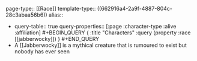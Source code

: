 page-type:: [[Race]]
template-type:: ((662916a4-2a9f-4887-804c-28c3abaa56b6))
alias::

- query-table:: true
  query-properties:: [:page :character-type :alive :affiliation]
  #+BEGIN_QUERY
  {
  :title "Characters"
  :query (property :race [[jabberwocky]])
  }
  #+END_QUERY
- A [[Jabberwocky]] is a mythical creature that is rumoured to exist but nobody has ever seen